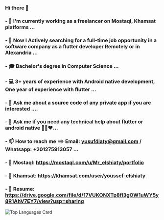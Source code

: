 ### Hi there 👋
### - 💼 I'm currently working as a freelancer on Mostaql, Khamsat platforms ...
### - 🔭 Now I Actively searching for a full-time job opportunity in a software company as a flutter developer Remotely or in Alexandria ...
### - 🎓 Bachelor's degree in Computer Science ...
### - 💻 3+ years of experience with Android native development, One year of experience with flutter ...
### - 💬 Ask me about a source code of any private app if you are interested ....
### - 💬 Ask me if you need any technical help about flutter or android native 👨‍💻❤️...
### - 📫 How to reach me ==> Email: yusuf4iaty@gmail.com / Whatsapp: +201275913057 ...
### - 📱 Mostaql: https://mostaql.com/u/Mr_elshiaty/portfolio
### - 📱 Khamsat: https://khamsat.com/user/youssef-elshiaty
### - 📃 Resume: https://drive.google.com/file/d/17VUKONXTp8fl3gOW1uWY5y8R1AhV7EY7/view?usp=sharing

![Top Languages Card](https://github-readme-stats.vercel.app/api/top-langs/?username=ElshiatyTube&layout=compact)

<!--
**ElshiatyTube/ElshiatyTube** is a ✨ _special_ ✨ repository because its `README.md` (this file) appears on your GitHub profile.

